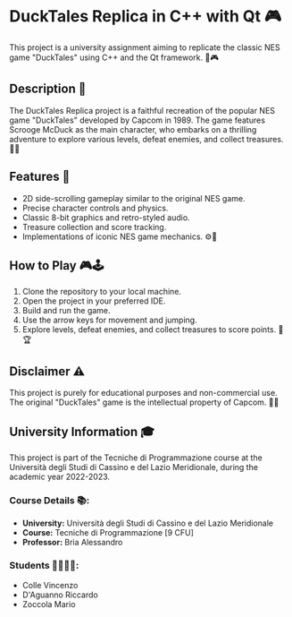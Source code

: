 # DuckTales Replica in C++ with Qt 🎮

This project is a university assignment aiming to replicate the classic NES game "DuckTales" using C++ and the Qt framework. 🦆🎮

## Description 📜

The DuckTales Replica project is a faithful recreation of the popular NES game "DuckTales" developed by Capcom in 1989. The game features Scrooge McDuck as the main character, who embarks on a thrilling adventure to explore various levels, defeat enemies, and collect treasures. 🌟💎

## Features 🚀

- 2D side-scrolling gameplay similar to the original NES game.
- Precise character controls and physics.
- Classic 8-bit graphics and retro-styled audio.
- Treasure collection and score tracking.
- Implementations of iconic NES game mechanics. ⚙️🎉

## How to Play 🎮🕹️

1. Clone the repository to your local machine.
2. Open the project in your preferred IDE.
3. Build and run the game.
4. Use the arrow keys for movement and jumping.
5. Explore levels, defeat enemies, and collect treasures to score points. 💯🏆

## Disclaimer ⚠️

This project is purely for educational purposes and non-commercial use. The original "DuckTales" game is the intellectual property of Capcom. 🏢❌

## University Information 🎓

This project is part of the Tecniche di Programmazione course at the Università degli Studi di Cassino e del Lazio Meridionale, during the academic year 2022-2023.

### Course Details 📚:

- **University:** Università degli Studi di Cassino e del Lazio Meridionale
- **Course:** Tecniche di Programmazione [9 CFU]
- **Professor:** Bria Alessandro

### Students 👩‍🎓👨‍🎓:

- Colle Vincenzo
- D'Aguanno Riccardo
- Zoccola Mario

